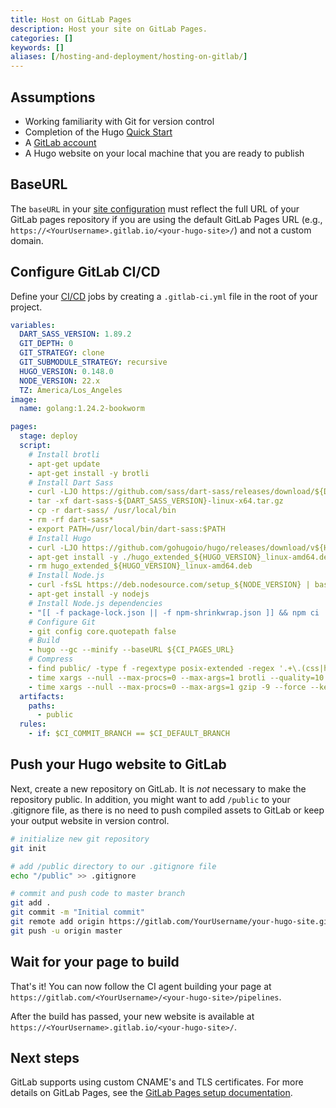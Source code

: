 ```yaml
---
title: Host on GitLab Pages
description: Host your site on GitLab Pages.
categories: []
keywords: []
aliases: [/hosting-and-deployment/hosting-on-gitlab/]
---
```


## Assumptions

- Working familiarity with Git for version control
- Completion of the Hugo [Quick Start]
- A [GitLab account](https://gitlab.com/users/sign_in)
- A Hugo website on your local machine that you are ready to publish

## BaseURL

The `baseURL` in your [site configuration](/configuration/) must reflect the full URL of your GitLab pages repository if you are using the default GitLab Pages URL (e.g., `https://<YourUsername>.gitlab.io/<your-hugo-site>/`) and not a custom domain.

## Configure GitLab CI/CD

Define your [CI/CD](g) jobs by creating a `.gitlab-ci.yml` file in the root of your project.

```yaml {file=".gitlab-ci.yml" copy=true}
variables:
  DART_SASS_VERSION: 1.89.2
  GIT_DEPTH: 0
  GIT_STRATEGY: clone
  GIT_SUBMODULE_STRATEGY: recursive
  HUGO_VERSION: 0.148.0
  NODE_VERSION: 22.x
  TZ: America/Los_Angeles
image:
  name: golang:1.24.2-bookworm

pages:
  stage: deploy
  script:
    # Install brotli
    - apt-get update
    - apt-get install -y brotli
    # Install Dart Sass
    - curl -LJO https://github.com/sass/dart-sass/releases/download/${DART_SASS_VERSION}/dart-sass-${DART_SASS_VERSION}-linux-x64.tar.gz
    - tar -xf dart-sass-${DART_SASS_VERSION}-linux-x64.tar.gz
    - cp -r dart-sass/ /usr/local/bin
    - rm -rf dart-sass*
    - export PATH=/usr/local/bin/dart-sass:$PATH
    # Install Hugo
    - curl -LJO https://github.com/gohugoio/hugo/releases/download/v${HUGO_VERSION}/hugo_extended_${HUGO_VERSION}_linux-amd64.deb
    - apt-get install -y ./hugo_extended_${HUGO_VERSION}_linux-amd64.deb
    - rm hugo_extended_${HUGO_VERSION}_linux-amd64.deb
    # Install Node.js
    - curl -fsSL https://deb.nodesource.com/setup_${NODE_VERSION} | bash -
    - apt-get install -y nodejs
    # Install Node.js dependencies
    - "[[ -f package-lock.json || -f npm-shrinkwrap.json ]] && npm ci || true"
    # Configure Git
    - git config core.quotepath false
    # Build
    - hugo --gc --minify --baseURL ${CI_PAGES_URL}
    # Compress
    - find public/ -type f -regextype posix-extended -regex '.+\.(css|html|js|json|mjs|svg|txt|xml)$' -print0 > files.txt
    - time xargs --null --max-procs=0 --max-args=1 brotli --quality=10 --force --keep < files.txt
    - time xargs --null --max-procs=0 --max-args=1 gzip -9 --force --keep < files.txt
  artifacts:
    paths:
      - public
  rules:
    - if: $CI_COMMIT_BRANCH == $CI_DEFAULT_BRANCH
```

## Push your Hugo website to GitLab

Next, create a new repository on GitLab. It is *not* necessary to make the repository public. In addition, you might want to add `/public` to your .gitignore file, as there is no need to push compiled assets to GitLab or keep your output website in version control.

```sh
# initialize new git repository
git init

# add /public directory to our .gitignore file
echo "/public" >> .gitignore

# commit and push code to master branch
git add .
git commit -m "Initial commit"
git remote add origin https://gitlab.com/YourUsername/your-hugo-site.git
git push -u origin master
```

## Wait for your page to build

That's it! You can now follow the CI agent building your page at `https://gitlab.com/<YourUsername>/<your-hugo-site>/pipelines`.

After the build has passed, your new website is available at `https://<YourUsername>.gitlab.io/<your-hugo-site>/`.

## Next steps

GitLab supports using custom CNAME's and TLS certificates. For more details on GitLab Pages, see the [GitLab Pages setup documentation](https://about.gitlab.com/2016/04/07/gitlab-pages-setup/).

[Quick Start]: /getting-started/quick-start/
